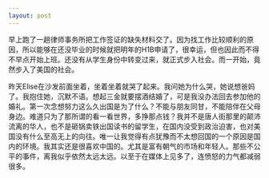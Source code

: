 ```yaml
---
layout: post
---
```

早上跑了一趟律师事务所把工作签证的缺失材料交了。因为找工作比较顺利的原因，所以能够在还没毕业的时候就把明年的H1B申请了，很幸运，但也因此而不得不早点开始上班。还没有从学生身份中转变过来，就正式步入社会。而一开始，竟然步入了美国的社会。

昨天Elise在沙发前面坐着，坐着坐着就哭了起来。我问她为什么哭，她说想爸妈了。我抱住她，沉默不语。想起三金就要摆酒结婚了，可是我没办法回去参加他的婚礼。第一次念想努力这么久出国是为了什么？不能与朋友同甘，不能陪伴在父母身边。难道只为了那所谓的看一看世界，多挣那点钱？我并不是唐人街那里的颠沛流离的华人，也不是砸锅卖铁出国读书的留学生，在国内没受到政治迫害，也对美国没有什么至高无上的向往。唯一让我觉得有点犹豫而不太想回国的一个原因是国内的环境。我其实还是很喜欢中国的。尤其是富有朝气的市场和年轻人。那些不公平的事件，离我似乎依然太远太远。以至于在媒体上见多了，连愤怒的力气都减弱很多。
